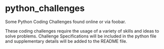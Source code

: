 # python_challenges
Some Python Coding Challenges found online or via foobar. 

These coding challenges require the usage of a variety of skills and ideas to solve problems. Challenge Specifications will be included in the python file and supplementary details will be added to the README file. 
